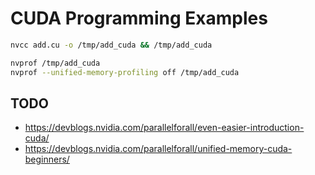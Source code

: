 
# CUDA Programming Examples



```sh
nvcc add.cu -o /tmp/add_cuda && /tmp/add_cuda

nvprof /tmp/add_cuda
nvprof --unified-memory-profiling off /tmp/add_cuda
```

## TODO

- https://devblogs.nvidia.com/parallelforall/even-easier-introduction-cuda/
- https://devblogs.nvidia.com/parallelforall/unified-memory-cuda-beginners/
